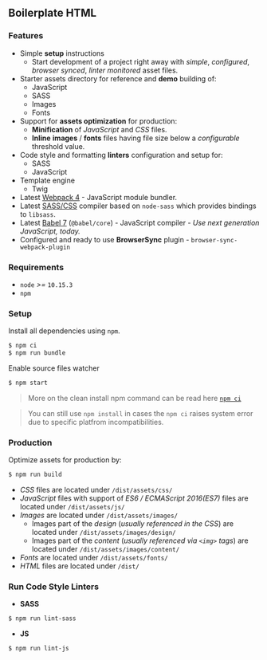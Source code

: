 ## Boilerplate HTML

### Features

* Simple **setup** instructions
  * Start development of a project right away with *simple*, *configured*, *browser synced*, *linter monitored* asset files.
* Starter assets directory for reference and **demo** building of:
  * JavaScript
  * SASS
  * Images
  * Fonts
* Support for **assets optimization** for production:
  * **Minification** of *JavaScript* and *CSS* files.
  * **Inline** **images** / **fonts** files having file size below a *configurable* threshold value.
* Code style and formatting **linters** configuration and setup for:
  * SASS
  * JavaScript
* Template engine
  * Twig
* Latest [Webpack 4](https://github.com/webpack/webpack) - JavaScript module bundler.
* Latest [SASS/CSS](https://github.com/sass/node-sass) compiler based on `node-sass` which provides bindings to `libsass`.
* Latest [Babel 7](https://github.com/babel/babel) (`@babel/core`) - JavaScript compiler - _Use next generation JavaScript, today._
* Configured and ready to use **BrowserSync** plugin - `browser-sync-webpack-plugin`

### Requirements

* `node` _>=_ `10.15.3`
* `npm`

### Setup

Install all dependencies using `npm`. 

```sh 
$ npm ci
$ npm run bundle
```
Enable source files watcher

```sh 
$ npm start
```

> More on the clean install npm command can be read here [`npm ci`](https://docs.npmjs.com/cli/ci.html)

> You can still use `npm install` in cases the `npm ci` raises system error due to specific platfrom incompatibilities.

### Production

Optimize assets for production by:

```sh
$ npm run build
```

* _CSS_ files are located under `/dist/assets/css/`
* _JavaScript_ files with support of _ES6 / ECMAScript 2016(ES7)_ files are located under `/dist/assets/js/`
* _Images_ are located under `/dist/assets/images/`
  * Images part of the _design_ (_usually referenced in the CSS_) are located under `/dist/assets/images/design/`
  * Images part of the _content_ (_usually referenced via `<img>` tags_) are located under `/dist/assets/images/content/`
* _Fonts_ are located under `/dist/assets/fonts/`
* _HTML_ files are located under `/dist/`

### Run Code Style Linters

* **SASS**

```sh
$ npm run lint-sass
```
* **JS**

```sh
$ npm run lint-js
```
